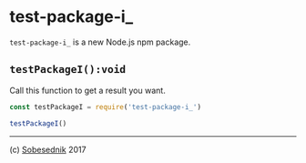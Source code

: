 # test-package-i_

`test-package-i_` is a new Node.js npm package.

## `testPackageI():void`

Call this function to get a result you want.

```js
const testPackageI = require('test-package-i_')

testPackageI()
```

---

(c) [Sobesednik][1] 2017

[1]: https://sobes.io
